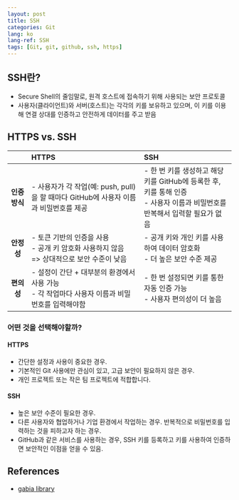 ```yaml
---
layout: post
title: SSH
categories: Git
lang: ko
lang-ref: SSH
tags: [Git, git, github, ssh, https]
---
```


## SSH란?

- Secure Shell의 줄임말로, 원격 호스트에 접속하기 위해 사용되는 보안 프로토콜
- 사용자(클라이언트)와 서버(호스트)는 각각의 키를 보유하고 있으며, 이 키를 이용해 연결 상대를 인증하고 안전하게 데이터를 주고 받음

## HTTPS vs. SSH

|              | HTTPS                                                                                             | SSH                                                                                                                          |
| :----------: | :------------------------------------------------------------------------------------------------ | :--------------------------------------------------------------------------------------------------------------------------- |
| **인증방식** | - 사용자가 각 작업(예: push, pull)을 할 때마다 GitHub에 사용자 이름과 비밀번호를 제공             | - 한 번 키를 생성하고 해당 키를 GitHub에 등록한 후, 키를 통해 인증<br>- 사용자 이름과 비밀번호를 반복해서 입력할 필요가 없음 |
|  **안정성**  | - 토큰 기반의 인증을 사용<br> - 공개 키 암호화 사용하지 않음<br> => 상대적으로 보안 수준이 낮음   | - 공개 키와 개인 키를 사용하여 데이터 암호화 <br>- 더 높은 보안 수준 제공                                                    |
|  **편의성**  | - 설정이 간단 + 대부분의 환경에서 사용 가능<br> - 각 작업마다 사용자 이름과 비밀번호를 입력해야함 | - 한 번 설정되면 키를 통한 자동 인증 가능<br> - 사용자 편의성이 더 높음                                                      |

### 어떤 것을 선택해야할까?

#### HTTPS

- 간단한 설정과 사용이 중요한 경우.
- 기본적인 Git 사용에만 관심이 있고, 고급 보안이 필요하지 않은 경우.
- 개인 프로젝트 또는 작은 팀 프로젝트에 적합합니다.

#### SSH

- 높은 보안 수준이 필요한 경우.
- 다른 사용자와 협업하거나 기업 환경에서 작업하는 경우.
  반복적으로 비밀번호를 입력하는 것을 피하고자 하는 경우.
- GitHub과 같은 서비스를 사용하는 경우, SSH 키를 등록하고 키를 사용하여 인증하면 보안적인 이점을 얻을 수 있음.

## References

- [gabia library](https://library.gabia.com/contents/infrahosting/9002/)
